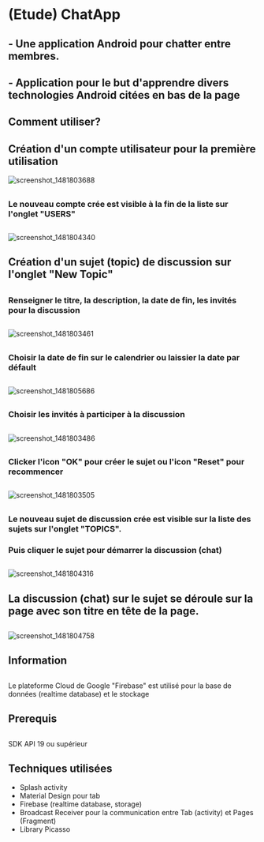 # (Etude) ChatApp 
## - Une application Android pour chatter entre membres. 
## - Application pour le but d'apprendre divers technologies Android citées en bas de la page
##
## Comment utiliser?
##
## Création d'un compte utilisateur pour la première utilisation

![screenshot_1481803688](https://cloud.githubusercontent.com/assets/21304543/21225946/a2f193ea-c2d3-11e6-95d3-69c359a918b6.png)
##
### Le nouveau compte crée est visible à la fin de la liste sur l'onglet "USERS"
##
![screenshot_1481804340](https://cloud.githubusercontent.com/assets/21304543/21225948/a2fcda52-c2d3-11e6-9f6c-585b5c237abc.png)

##
## Création d'un sujet (topic) de discussion sur l'onglet "New Topic"
##
### Renseigner le titre, la description, la date de fin, les invités pour la discussion
##
![screenshot_1481803461](https://cloud.githubusercontent.com/assets/21304543/21225943/a2e28e40-c2d3-11e6-9344-f4eab101bc16.png)
##
### Choisir la date de fin sur le calendrier ou laissier la date par défault
##
![screenshot_1481805686](https://cloud.githubusercontent.com/assets/21304543/21225951/a3120530-c2d3-11e6-9c72-35129f1c6024.png)
##
### Choisir les invités à participer à la discussion
##
![screenshot_1481803486](https://cloud.githubusercontent.com/assets/21304543/21225944/a2e8ce9a-c2d3-11e6-86b6-a8f95b4b2f2e.png)
##
### Clicker l'icon "OK" pour créer le sujet ou l'icon "Reset" pour recommencer
##
![screenshot_1481803505](https://cloud.githubusercontent.com/assets/21304543/21225945/a2eb2988-c2d3-11e6-9af6-4a0760282bae.png)
##
### Le nouveau sujet de discussion crée est visible sur la liste des sujets sur l'onglet "TOPICS".
### Puis cliquer le sujet pour démarrer la discussion (chat)
##
![screenshot_1481804316](https://cloud.githubusercontent.com/assets/21304543/21225947/a2f7a8f2-c2d3-11e6-9374-f829bd499898.png)
##
## La discussion (chat) sur le sujet se déroule sur la page avec son titre en tête de la page.  
##
![screenshot_1481804758](https://cloud.githubusercontent.com/assets/21304543/21225949/a302e0aa-c2d3-11e6-9d65-181a36cdc654.png)
##
## Information
##
Le plateforme Cloud de Google "Firebase" est utilisé pour la base de données (realtime database) et le stockage
## 


## Prerequis
##
SDK API 19 ou supérieur
##
## Techniques utilisées
- Splash activity
- Material Design pour tab
- Firebase (realtime database, storage)
- Broadcast Receiver pour la communication entre Tab (activity) et Pages (Fragment)
- Library Picasso 


